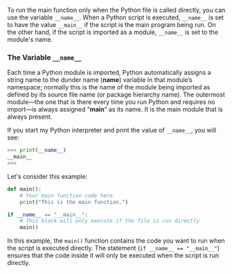 To run the main function only when the Python file is called directly, you can use the variable `__name__`. When a Python script is executed, `__name__` is set to have the value `__main__` if the script is the main program being run. On the other hand, if the script is imported as a module, `__name__` is set to the module's name.

### The Variable `__name__`
Each time a Python module is imported, Python automatically assigns a string name to the dunder name (__name__) variable in that module’s namespace; normally this is the name of the module being imported as defined by its source file name (or package hierarchy name). The outermost module—the one that is there every time you run Python and requires no import—is always assigned “__main__“ as its name. It is the main module that is always present.

If you start my Python interpreter and print the value of `__name__`, you will see:
```python
>>> print(__name__)
__main__
>>>
```

Let's consider this example:

```python
def main():
    # Your main function code here
    print("This is the main function.")

if __name__ == "__main__":
    # This block will only execute if the file is run directly
    main()
```

In this example, the `main()` function contains the code you want to run when the script is executed directly. The statement (`if __name__ == "__main__"`) ensures that the code inside it will only be executed when the script is run directly.

